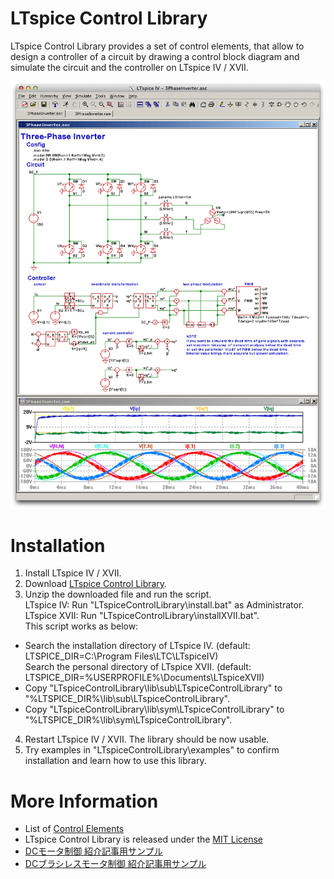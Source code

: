 LTspice Control Library
===========================
LTspice Control Library provides a set of control elements, that allow to design a controller of a circuit by drawing
a control block diagram and simulate the circuit and the controller on LTspice IV / XVII.

![3PhaseInverter example](examples/DC-ACConverter/3PhaseInverter.png)

Installation
==============
1. Install LTspice IV / XVII.
2. Download [LTspice Control Library](https://github.com/kanedahiroshi/LTspiceControlLibrary/archive/master.zip).
3. Unzip the downloaded file and run the script.  
    LTspice IV: Run "LTspiceControlLibrary\install.bat" as Administrator.  
    LTspice XVII: Run "LTspiceControlLibrary\installXVII.bat".  
  This script works as below:
  * Search the installation directory of LTspice IV. (default: LTSPICE_DIR=C:\Program Files\LTC\LTspiceIV)  
    Search the personal directory of LTspice XVII. (default: LTSPICE_DIR=%USERPROFILE%\Documents\LTspiceXVII)
  * Copy "LTspiceControlLibrary\lib\sub\LTspiceControlLibrary" to "%LTSPICE_DIR%\lib\sub\LTspiceControlLibrary".
  * Copy "LTspiceControlLibrary\lib\sym\LTspiceControlLibrary" to "%LTSPICE_DIR%\lib\sym\LTspiceControlLibrary".
4. Restart LTspice IV / XVII. The library should be now usable.
5. Try examples in "LTspiceControlLibrary\examples" to confirm installation and learn how to use this library.

More Information
===========================
- List of [Control Elements](ControlElements.md)
- LTspice Control Library is released under the [MIT License](LICENSE.txt)
- [DCモータ制御 紹介記事用サンプル](examples/Introduction/201310Toragi)
- [DCブラシレスモータ制御 紹介記事用サンプル](examples/Introduction/201404Interface)

